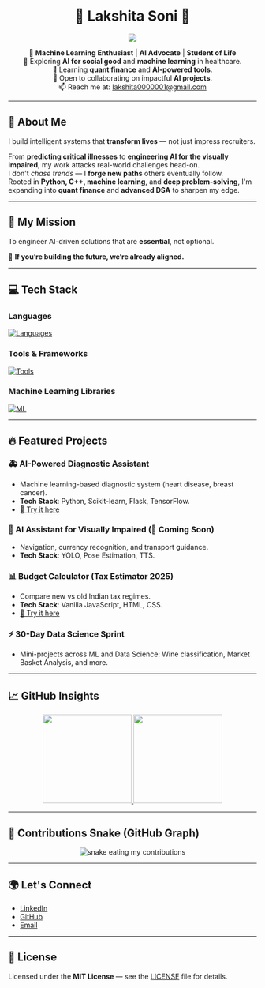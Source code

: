 <h1 align="center">🌊 Lakshita Soni 🌊</h1>

<p align="center">
  <img src="https://readme-typing-svg.demolab.com?font=Fira+Code&weight=500&pause=1000&color=6B8EFF&center=true&vCenter=true&width=500&height=60&lines=Engineer+for+Impact%2C+Not+Vanity.;Building+AI+that+Matters.;Always+Learning.+Always+Building.">
</p>

<p align="center">
🚀 <strong>Machine Learning Enthusiast</strong> | <strong>AI Advocate</strong> | <strong>Student of Life</strong><br>
🔭 Exploring <strong>AI for social good</strong> and <strong>machine learning</strong> in healthcare.<br>
🌱 Learning <strong>quant finance</strong> and <strong>AI-powered tools</strong>.<br>
👯 Open to collaborating on impactful <strong>AI projects</strong>.<br>
📫 Reach me at: <a href="mailto:lakshita0000001@gmail.com">lakshita0000001@gmail.com</a>
</p>

---

## 🧠 About Me

I build intelligent systems that **transform lives** — not just impress recruiters.

From **predicting critical illnesses** to **engineering AI for the visually impaired**, my work attacks real-world challenges head-on.  
I don't *chase trends* — I **forge new paths** others eventually follow.  
Rooted in **Python, C++, machine learning**, and **deep problem-solving**, I'm expanding into **quant finance** and **advanced DSA** to sharpen my edge.

---

## 🎯 My Mission

To engineer AI-driven solutions that are **essential**, not optional.

🚀 **If you’re building the future, we’re already aligned.**

---

## 💻 Tech Stack

### Languages
[![Languages](https://skillicons.dev/icons?i=python,c,cpp,html,css,js,mysql,sqlite)](https://github.com/lakshitaa4)

### Tools & Frameworks
[![Tools](https://skillicons.dev/icons?i=flask,vscode,postman,vercel,github,notion)](https://github.com/lakshitaa4)

### Machine Learning Libraries
[![ML](https://skillicons.dev/icons?i=tensorflow,pytorch,opencv,sklearn)](https://github.com/lakshitaa4)

---

## 🔥 Featured Projects

### 🚑 AI-Powered Diagnostic Assistant
- Machine learning-based diagnostic system (heart disease, breast cancer).
- **Tech Stack**: Python, Scikit-learn, Flask, TensorFlow.
- [🔗 Try it here](https://huggingface.co/spaces/laksss/Diagnostic-Assistant)

### 🧭 AI Assistant for Visually Impaired (🚀 Coming Soon)
- Navigation, currency recognition, and transport guidance.
- **Tech Stack**: YOLO, Pose Estimation, TTS.

### 📊 Budget Calculator (Tax Estimator 2025)
- Compare new vs old Indian tax regimes.
- **Tech Stack**: Vanilla JavaScript, HTML, CSS.
- [🔗 Try it here](https://budget-calculator-alpha-eight.vercel.app/)

### ⚡ 30-Day Data Science Sprint
- Mini-projects across ML and Data Science: Wine classification, Market Basket Analysis, and more.

---

## 📈 GitHub Insights

<div align="center">
  <a href="https://github.com/lakshitaa4">
    <img height="180" src="https://github-readme-streak-stats.herokuapp.com/?user=lakshitaa4&theme=dark&hide_border=false&border_radius=10" />
  </a>
  <a href="https://github.com/lakshitaa4">
    <img height="180" src="https://github-readme-stats.vercel.app/api/top-langs/?username=lakshitaa4&layout=compact&theme=dark&hide_border=false&count_private=true&border_radius=10" />
  </a>
</div>

---

## 🐍 Contributions Snake (GitHub Graph)

<div align="center">
  <img src="https://raw.githubusercontent.com/lakshitaa4/lakshitaa4/output/github-contribution-grid-snake-dark.svg" alt="snake eating my contributions" />
</div>

---

## 🌍 Let's Connect

- [LinkedIn](https://www.linkedin.com/in/lakshita-soni-b3268b2a5/)
- [GitHub](https://github.com/lakshitaa4)
- [Email](mailto:lakshita0000001@gmail.com)

---

## 📜 License

Licensed under the **MIT License** — see the [LICENSE](LICENSE) file for details.
